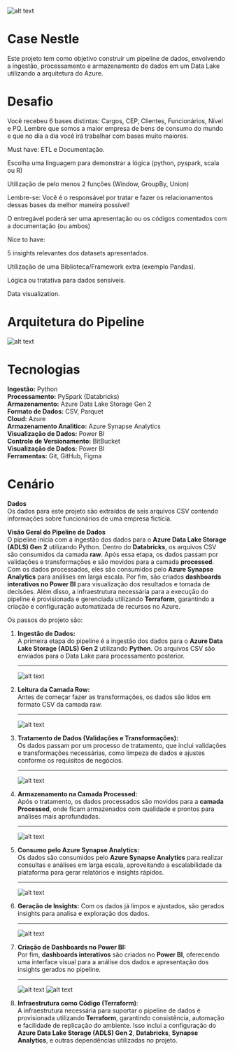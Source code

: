 ![alt text](IMG/nestle.jpg)
# Case Nestle
Este projeto tem como objetivo construir um pipeline de dados, envolvendo a ingestão, processamento e armazenamento de dados em um Data Lake utilizando a arquitetura do Azure.

# Desafio
Você recebeu 6 bases distintas: Cargos, CEP, Clientes, Funcionários, Nível e PQ.
Lembre que somos a maior empresa de bens de consumo do mundo e que no dia a dia
você irá trabalhar com bases muito maiores.

Must have: ETL e Documentação.

Escolha uma linguagem para demonstrar a lógica (python, pyspark, scala ou R)

Utilização de pelo menos 2 funções (Window, GroupBy, Union)

Lembre-se: Você é o responsável por tratar e fazer os relacionamentos dessas bases da melhor
maneira possível!

O entregável poderá ser uma apresentação ou os códigos comentados com a documentação (ou
ambos)

Nice to have:

5 insights relevantes dos datasets apresentados.

Utilização de uma Biblioteca/Framework extra (exemplo Pandas).

Lógica ou tratativa para dados sensíveis.

Data visualization.

# Arquitetura do Pipeline

![alt text](IMG/pipeline.JPG)

# Tecnologias

**Ingestão:** Python  
**Processamento:** PySpark (Databricks)  
**Armazenamento:** Azure Data Lake Storage Gen 2  
**Formato de Dados:** CSV, Parquet  
**Cloud:** Azure  
**Armazenamento Analitico:** Azure Synapse Analytics  
**Visualização de Dados:** Power BI  
**Controle de Versionamento:** BitBucket  
**Visualização de Dados:** Power BI  
**Ferramentas:** Git, GitHub, Figma  

# Cenário

**Dados**  
Os dados para este projeto são extraídos de seis arquivos CSV contendo informações sobre funcionários de uma empresa fictícia. 

**Visão Geral do Pipeline de Dados**  
O pipeline inicia com a ingestão dos dados para o **Azure Data Lake Storage (ADLS) Gen 2** utilizando Python. Dentro do **Databricks**, os arquivos CSV são consumidos da camada **raw**. Após essa etapa, os dados passam por validações e transformações e são movidos para a camada **processed**. Com os dados processados, eles são consumidos pelo **Azure Synapse Analytics** para análises em larga escala. Por fim, são criados **dashboards interativos no Power BI** para visualização dos resultados e tomada de decisões. Além disso, a infraestrutura necessária para a execução do pipeline é provisionada e gerenciada utilizando **Terraform**, garantindo a criação e configuração automatizada de recursos no Azure.

Os passos do projeto são:

1. **Ingestão de Dados:**  
    A primeira etapa do pipeline é a ingestão dos dados para o **Azure Data Lake Storage (ADLS) Gen 2** utilizando **Python**. Os arquivos CSV são enviados para o Data Lake para processamento posterior.

    ---
    ![alt text](IMG/upload_python.JPG)
2. **Leitura da Camada Row:**  
    Antes de começar fazer as transformações, os dados são lidos em formato CSV da camada raw.

    ---
    ![alt text](IMG/adls.JPG)
3. **Tratamento de Dados (Validações e Transformações):**  
    Os dados passam por um processo de tratamento, que inclui validações e transformações necessárias, como limpeza de dados e ajustes conforme os requisitos de negócios.
    
    ---
    ![alt text](IMG/databricks.JPG)
4. **Armazenamento na Camada Processed:**  
    Após o tratamento, os dados processados são movidos para a **camada Processed**, onde ficam armazenados com qualidade e prontos para análises mais aprofundadas.
    
    ---
    ![alt text](IMG/processed.JPG)
5. **Consumo pelo Azure Synapse Analytics:**  
    Os dados são consumidos pelo **Azure Synapse Analytics** para realizar consultas e análises em larga escala, aproveitando a escalabilidade da plataforma para gerar relatórios e insights rápidos.

    ---
    ![alt text](IMG/image.png)
6. **Geração de Insights:**
	Com os dados já limpos e ajustados, são gerados insights para analisa e exploração dos dados.

    ---
    ![alt text](IMG/query.JPG)
7. **Criação de Dashboards no Power BI:**  
    Por fim, **dashboards interativos** são criados no **Power BI**, oferecendo uma interface visual para a análise dos dados e apresentação dos insights gerados no pipeline.

    ---
    ![alt text](IMG/intro.jpg)
    ![alt text](img/dashboard.JPG)
8. **Infraestrutura como Código (Terraform)**:  
	A infraestrutura necessária para suportar o pipeline de dados é provisionada utilizando **Terraform**, garantindo consistência, automação e facilidade de replicação do ambiente. Isso inclui a configuração do **Azure Data Lake Storage (ADLS) Gen 2**, **Databricks**, **Synapse Analytics**, e outras dependências utilizadas no projeto.
